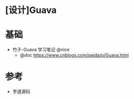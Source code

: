 # [设计]Guava

# 基础

- 竹子-Guava 学习笔记 @nice
  - @doc https://www.cnblogs.com/peida/p/Guava.html

# 参考

- 芋道源码